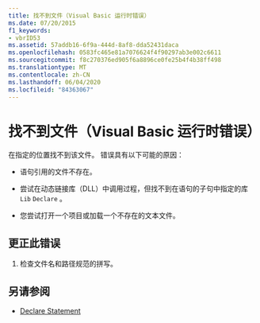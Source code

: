 ```yaml
---
title: 找不到文件（Visual Basic 运行时错误）
ms.date: 07/20/2015
f1_keywords:
- vbrID53
ms.assetid: 57addb16-6f9a-444d-8af8-dda52431daca
ms.openlocfilehash: 0583fc465e81a7076624f4f90297ab3e002c6611
ms.sourcegitcommit: f8c270376ed905f6a8896ce0fe25b4f4b38ff498
ms.translationtype: MT
ms.contentlocale: zh-CN
ms.lasthandoff: 06/04/2020
ms.locfileid: "84363067"
---
```

# <a name="file-not-found-visual-basic-run-time-error"></a>找不到文件（Visual Basic 运行时错误）
在指定的位置找不到该文件。 错误具有以下可能的原因：  
  
- 语句引用的文件不存在。  
  
- 尝试在动态链接库（DLL）中调用过程，但找不到在语句的子句中指定的库 `Lib` `Declare` 。  
  
- 您尝试打开一个项目或加载一个不存在的文本文件。  
  
## <a name="to-correct-this-error"></a>更正此错误  
  
1. 检查文件名和路径规范的拼写。  
  
## <a name="see-also"></a>另请参阅

- [Declare Statement](../statements/declare-statement.md)
